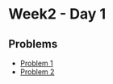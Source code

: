 # Week2 - Day 1

## Problems
- [Problem 1](https://leetcode.com/problems/merge-intervals/description/)
- [Problem 2](https://leetcode.com/problems/single-number/description/?envType=problem-list-v2&envId=bit-manipulation)
